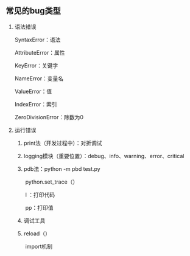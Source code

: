 ## 常见的bug类型

1. 语法错误

   SyntaxError：语法

   AttributeError：属性

   KeyError：关键字

   NameError：变量名

   ValueError：值

   IndexError：索引

   ZeroDivisionError：除数为0

2. 运行错误

   1. print法（开发过程中）：对折调试

   2. logging模块（重要位置）：debug、info、warning、error、critical

   3. pdb法：python -m pbd test.py

      ​			   python.set_trace（）

      ​							l	：打印代码

      ​							pp：打印值

      

   4. 调试工具

   5. reload（）

      ​	import机制

      ​	